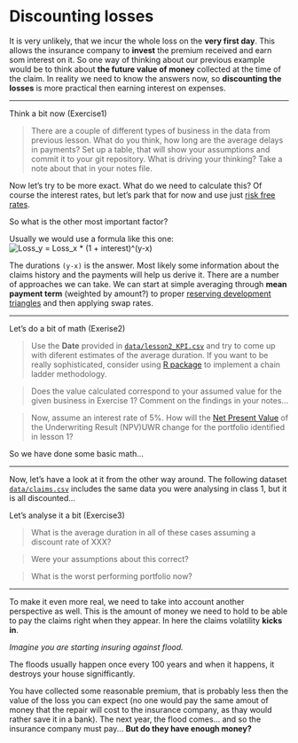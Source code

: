 # Discounting  losses

It is very unlikely, that we incur the whole loss on the __very first day__. This allows the insurance company to __invest__ the premium received and earn som interest on it. So one way of thinking about our previous example would be to think about __the future value of money__ collected at the time of the claim. In reality we need to know the answers now, so __discounting the losses__ is more practical then earning interest on expenses.

-------------------------------

Think a bit now (Exercise1)
> There are a couple of different types of business in the data from previous lesson. What do you think, how long are the average delays in payments? Set up a table, that will show your assumptions and commit it to your git repository. What is driving your thinking? Take a note about that in your notes file.

Now let’s try to be more exact. What do we need to calculate this? Of course the interest rates, but let’s park that for now and use just [risk free rates](https://en.wikipedia.org/wiki/Risk-free_interest_rate). 

So what is the other most important factor?

Usually we would use a formula like this one: ![Loss_y = Loss_x * (1 + interest)^(y-x)](https://latex.codecogs.com/gif.download?Loss_y%20%3D%20Loss_x%20*%20%281%20+%20interest%29%5E%7B%28y-x%29%7D)

The durations `(y-x)` is the answer. Most likely some information about the claims history and the payments will help us derive it. There are a number of approaches we can take. We can start at simple averaging through __mean payment term__ (weighted by amount?) to proper [reserving development triangles](https://en.wikipedia.org/wiki/Chain-ladder_method) and then applying swap rates.

-------------------------------

Let’s do a bit of math (Exerise2)
> Use the __Date__ provided in [`data/lesson2_KPI.csv`](../../../data/lesson2_KPI.csv) and try to come up with diferent estimates of the average duration. If you want to be really sophisticated, consider using [R package](https://cran.r-project.org/web/packages/ChainLadder/index.html) to implement a chain ladder methodology.

> Does the value calculated correspond to your assumed value for the given business in Exercise 1? Comment on the findings in your notes...

> Now, assume an interest rate of 5%. How will the [Net Present Value](https://en.wikipedia.org/wiki/Net_present_value) of the Underwriting Result (NPV)UWR change for the portfolio identified in lesson 1?

So we have done some basic math...

--------------------------------

Now, let’s have a look at it from the other way around. 
The following dataset [`data/claims.csv`](../../../data/claims.csv) includes the same data you were analysing in class 1, but it is all discounted...

Let’s analyse it a bit (Exercise3)
> What is the average duration in all of these cases assuming a discount rate of XXX?

> Were your assumptions about this correct? 

> What is the worst performing portfolio now?

--------------------------------

To make it even more real, we need to take into account another perspective as well. 
This is the amount of money we need to hold to be able to pay the claims right when they appear. In here the claims volatility __kicks in__.

_Imagine you are starting insuring against flood._

The floods usually happen once every 100 years and when it happens, it destroys your house signifficantly. 

You have collected some reasonable premium, that is probably less then the value of the loss you can expect (no one would pay the same amout of money that the repair will cost to the insurance company, as thay would rather save it in a bank). The next year, the flood comes... and so the insurance company must pay... __But do they have enough money?__